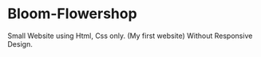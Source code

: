 # Bloom-Flowershop
Small Website using Html, Css only. (My first website)
Without Responsive Design.
